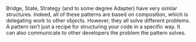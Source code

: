 Bridge, State, Strategy (and to some degree Adapter) have very similar structures. Indeed, all of these patterns are
based on composition, which is delegating work to other objects. However, they all solve different problems. A pattern
isn’t just a recipe for structuring your code in a specific way. It can also communicate to other developers the problem
the pattern solves.